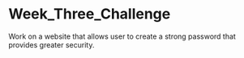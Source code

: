 # Week_Three_Challenge

Work on a website that allows user to create a strong password that provides greater security.

